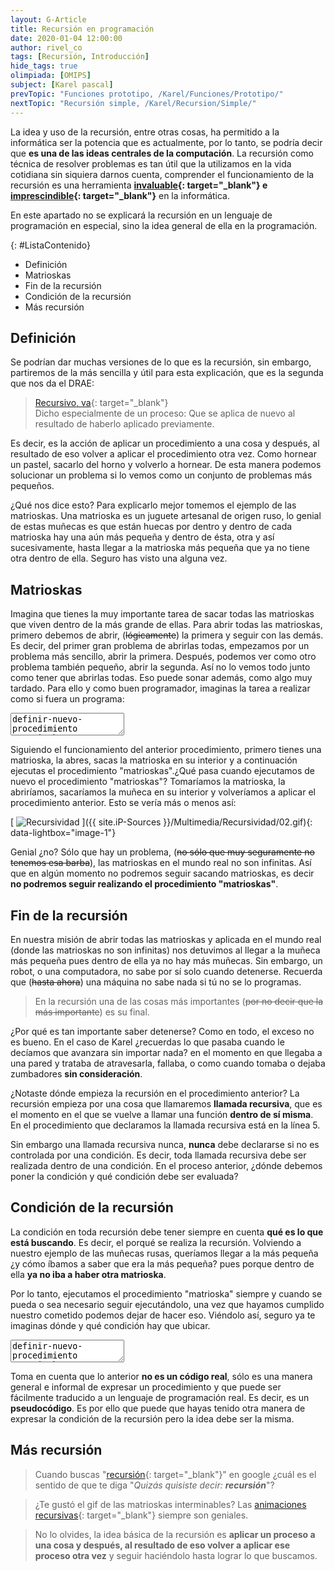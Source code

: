 ```yaml
---
layout: G-Article
title: Recursión en programación
date: 2020-01-04 12:00:00
author: rivel_co
tags: [Recursión, Introducción]
hide_tags: true
olimpiada: [OMIPS]
subject: [Karel pascal]
prevTopic: "Funciones prototipo, /Karel/Funciones/Prototipo/"
nextTopic: "Recursión simple, /Karel/Recursion/Simple/"
---
```


La idea y uso de la recursión, entre otras cosas, ha permitido a la informática ser la potencia que es actualmente, por lo tanto, se podría decir que **es una de las ideas centrales de la computación**. La recursión como técnica de resolver problemas es tan útil que la utilizamos en la vida cotidiana sin siquiera darnos cuenta, comprender el funcionamiento de la recursión es una herramienta **[invaluable](http://dle.rae.es/?id=M27S7Oj){: target="_blank"} e [imprescindible](http://dle.rae.es/?id=L6eq745){: target="_blank"}** en la informática.

<span>En este apartado no se explicará la recursión en un lenguaje de programación en especial, sino la idea general de ella en la programación.</span>

{: #ListaContenido}
- Definición
- Matrioskas
- Fin de la recursión
- Condición de la recursión
- Más recursión

## Definición

Se podrían dar muchas versiones de lo que es la recursión, sin embargo, partiremos de la más sencilla y útil para esta explicación, que es la segunda que nos da el DRAE:

> [Recursivo, va](http://dle.rae.es/?id=VXkDTwd){: target="_blank"}<br>
> Dicho especialmente de un proceso: Que se aplica de nuevo al resultado de haberlo aplicado previamente.

Es decir, es la acción de aplicar un procedimiento a una cosa y después, al resultado de eso volver a aplicar el procedimiento otra vez. <span>Como hornear un pastel, sacarlo del horno y volverlo a hornear.</span> De esta manera podemos solucionar un problema si lo vemos como un conjunto de problemas más pequeños.

<span>¿Qué nos dice esto?</span> Para explicarlo mejor tomemos el ejemplo de las matrioskas. Una matrioska es un juguete artesanal de origen ruso, lo genial de estas muñecas es que están huecas por dentro y dentro de cada matrioska hay una aún más pequeña y dentro de ésta, otra y así sucesivamente, hasta llegar a la matrioska más pequeña que ya no tiene otra dentro de ella. Seguro has visto una alguna vez.

## Matrioskas

Imagina que tienes la muy importante tarea de sacar todas las matrioskas que viven dentro de la más grande de ellas. Para abrir todas las matrioskas, primero debemos de abrir, (<s>lógicamente</s>) la primera y seguir con las demás. Es decir, del primer gran problema de abrirlas todas, empezamos por un problema más sencillo, abrir la primera. Después, podemos ver como otro problema también pequeño, abrir la segunda. Así no lo vemos todo junto como tener que abrirlas todas. <span>Eso puede sonar además, como algo muy tardado</span>. Para ello y como buen programador, imaginas la tarea a realizar como si fuera un programa:

<textarea class="output">
definir-nuevo-procedimiento "matrioskas" como inicio
	abrir-matrioska;
	sacar-nueva-matrioska;
	matrioskas;
fin;</textarea>

Siguiendo el funcionamiento del anterior procedimiento, primero tienes una matrioska, la abres, sacas la matrioska en su interior y a continuación ejecutas el procedimiento "matrioskas".<span>¿Qué pasa cuando ejecutamos de nuevo el procedimiento "matrioskas"?</span> Tomaríamos la matrioska, la abriríamos, sacaríamos la muñeca en su interior y volveríamos a aplicar el procedimiento anterior. Esto se vería más o menos así:

[<picture>
	<source media="(min-width: 700px)" srcset="{{ site.iP-Sources }}/Multimedia/Recursividad/02.gif">
	<img class="Imagen" src="{{ site.iP-Sources }}/Multimedia/Recursividad/02.gif" alt="Recursividad">
</picture>]({{ site.iP-Sources }}/Multimedia/Recursividad/02.gif){: data-lightbox="image-1"}

<span>Genial ¿no?</span> Sólo que hay un problema, (<s>no sólo que muy seguramente no tenemos esa barba</s>), las matrioskas en el mundo real <span>no son infinitas</span>. Así que en algún momento no podremos seguir sacando matrioskas, es decir **no podremos seguir realizando el procedimiento "matrioskas"**.

## Fin de la recursión

En nuestra misión de abrir todas las matrioskas y aplicada en el mundo real (<span>donde las matrioskas no son infinitas</span>) nos detuvimos al llegar a la muñeca más pequeña pues dentro de ella ya no hay más muñecas. Sin embargo, un robot, o una computadora, no sabe por sí solo cuando detenerse. Recuerda que (<s>hasta ahora</s>) una máquina no sabe nada si tú no se lo programas.

> En la recursión una de las cosas más importantes (<s>por no decir que la más importante</s>) es su final.

<span>¿Por qué es tan importante saber detenerse?</span> Como en todo, el exceso no es bueno. En el caso de Karel ¿recuerdas lo que pasaba cuando le decíamos que avanzara sin importar nada? en el momento en que llegaba a una pared y trataba de atravesarla, fallaba, o como cuando tomaba o dejaba zumbadores **sin consideración**.

¿Notaste dónde empieza la recursión en el procedimiento anterior? La recursión empieza por una cosa que llamaremos **llamada recursiva**, que es el momento en el que se vuelve a llamar una función **dentro de sí misma**. En el procedimiento que declaramos la llamada recursiva está en la línea 5.

Sin embargo una llamada recursiva nunca, **nunca** debe declararse si no es controlada por una condición. Es decir, toda llamada recursiva debe ser realizada dentro de una condición. En el proceso anterior, ¿dónde debemos poner la condición y qué condición debe ser evaluada?

## Condición de la recursión

La condición en toda recursión debe tener siempre en cuenta **qué es lo que está buscando**. Es decir, el porqué se realiza la recursión. Volviendo a nuestro ejemplo de las muñecas rusas, queríamos llegar a la más pequeña ¿y cómo íbamos a saber que era la más pequeña? pues porque dentro de ella **ya no iba a haber otra matrioska**.

Por lo tanto, ejecutamos el procedimiento "matrioska" siempre y cuando se pueda o sea necesario seguir ejecutándolo, una vez que hayamos cumplido nuestro cometido podemos dejar de hacer eso. Viéndolo así, seguro ya te imaginas dónde y qué condición hay que ubicar.

<textarea class="output">
definir-nuevo-procedimiento "matrioskas" como inicio
	abrir-matrioska
	sacar-nueva-matrioska
	si tiene-otra-muñeca-dentro entonces matrioskas
fin</textarea>

Toma en cuenta que lo anterior **no es un código real**, sólo es una manera general e informal de expresar un procedimiento y que puede ser fácilmente traducido a un lenguaje de programación real. Es decir, es un **pseudocódigo**. Es por ello que puede que hayas tenido otra manera de expresar la condición de la recursión pero la idea debe ser la misma.

## Más recursión

> Cuando buscas "[recursión](https://www.google.com.mx/search?q=recursión){: target="_blank"}" en google ¿cuál es el sentido de que te diga "*Quizás quisiste decir: **recursión***"?

> ¿Te gustó el gif de las matrioskas interminables? Las [animaciones recursivas](http://giphy.com/search/recursive){: target="_blank"} siempre son geniales.

> No lo olvides, la idea básica de la recursión es **aplicar un proceso a una cosa y después, al resultado de eso volver a aplicar ese proceso otra vez** y seguir haciéndolo hasta lograr lo que buscamos.
